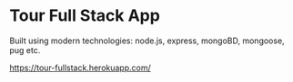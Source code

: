 # Tour Full Stack App

Built using modern technologies: node.js, express, mongoBD, mongoose, pug etc.

https://tour-fullstack.herokuapp.com/
